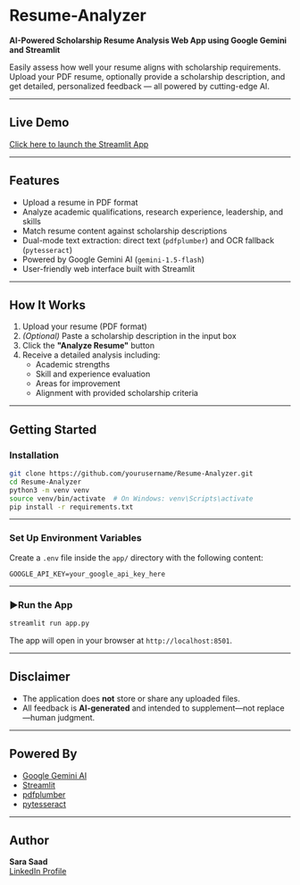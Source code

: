 #  Resume-Analyzer

**AI-Powered Scholarship Resume Analysis Web App using Google Gemini and Streamlit**

Easily assess how well your resume aligns with scholarship requirements. Upload your PDF resume, optionally provide a scholarship description, and get detailed, personalized feedback — all powered by cutting-edge AI.

---

## Live Demo

[Click here to launch the Streamlit App](https://scholarships-resume-analyzer-k78jpyqbzzejyvavspbna6.streamlit.app)

---

##  Features

- Upload a resume in PDF format
- Analyze academic qualifications, research experience, leadership, and skills
- Match resume content against scholarship descriptions
- Dual-mode text extraction: direct text (`pdfplumber`) and OCR fallback (`pytesseract`)
- Powered by Google Gemini AI (`gemini-1.5-flash`)
- User-friendly web interface built with Streamlit

---

## How It Works

1. Upload your resume (PDF format)
2. *(Optional)* Paste a scholarship description in the input box
3. Click the **"Analyze Resume"** button
4. Receive a detailed analysis including:
   - Academic strengths
   - Skill and experience evaluation
   - Areas for improvement
   - Alignment with provided scholarship criteria

---

## Getting Started

### Installation

```bash
git clone https://github.com/yourusername/Resume-Analyzer.git
cd Resume-Analyzer
python3 -m venv venv
source venv/bin/activate  # On Windows: venv\Scripts\activate
pip install -r requirements.txt
```

---

### Set Up Environment Variables

Create a `.env` file inside the `app/` directory with the following content:

```env
GOOGLE_API_KEY=your_google_api_key_here
```

---

### ▶Run the App

```bash
streamlit run app.py
```

The app will open in your browser at `http://localhost:8501`.

---


## Disclaimer

- The application does **not** store or share any uploaded files.
- All feedback is **AI-generated** and intended to supplement—not replace—human judgment.

---

## Powered By

- [Google Gemini AI](https://cloud.google.com/ai/generative-ai)
- [Streamlit](https://streamlit.io/)
- [pdfplumber](https://github.com/jsvine/pdfplumber)
- [pytesseract](https://github.com/madmaze/pytesseract)

---

## Author

**Sara Saad**  
[LinkedIn Profile](https://www.linkedin.com/in/sara-sherif-daoud/)
